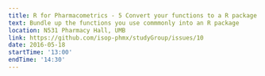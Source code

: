```yaml
---
title: R for Pharmacometrics - 5 Convert your functions to a R package
text: Bundle up the functions you use commmonly into an R package
location: N531 Pharmacy Hall, UMB
link: https://github.com/isop-phmx/studyGroup/issues/10
date: 2016-05-18
startTime: '13:00'
endTime: '14:30'
---
```

